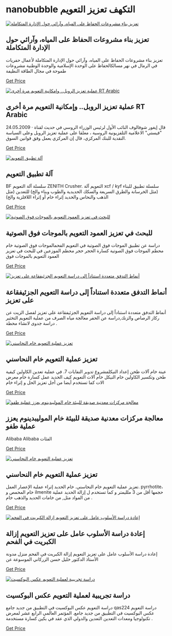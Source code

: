 # nanobubble التكهف تعزيز التعويم
<a href="https://mnn.zoosnet.net/LR/Chatpre.aspx?id=MNN94995150&p=https://vbl.co.za/" target="_blank">![تعزيز بناء مشروعات الحفاظ على المياه، وآرائي حول الإدارة المتكاملة ](https://raw.githubusercontent.com/gcmcrusher/imgs/main/712.jpg)</a>
## تعزيز بناء مشروعات الحفاظ على المياه، وآرائي حول الإدارة المتكاملة 
تعزيز بناء مشروعات الحفاظ على المياه، وآرائي حول الإدارة المتكاملة لأعمال حفريات في الرمال في نهر مسالكالحفاظ على الوحدة الإسلامية والوحدة الوطنية مشروعات طموحة في مجال الطاقة النظيفة 
<a href="https://mnn.zoosnet.net/LR/Chatpre.aspx?id=MNN94995150&p=https://vbl.co.za/" target="_blank">Get Price</a>
<a href="https://mnn.zoosnet.net/LR/Chatpre.aspx?id=MNN94995150&p=https://vbl.co.za/" target="_blank">![عملية تعزيز الروبل.. وإمكانية التعويم مرة أخرى RT Arabic](https://raw.githubusercontent.com/gcmcrusher/imgs/main/179.jpg)</a>
## عملية تعزيز الروبل.. وإمكانية التعويم مرة أخرى RT Arabic
24.05.2009 · قال إيغور شوفالوف النائب الأول لرئيس الوزراء الروسي في حديث لقناة "فيستي" الاعلامية التلفزيونية الروسية ، معلقا على عملية تعزيز الروبل وعلى السياسة النقدية للبنك المركزي، قال إن المركزي يعمل وفق قوانين السوق.
<a href="https://mnn.zoosnet.net/LR/Chatpre.aspx?id=MNN94995150&p=https://vbl.co.za/" target="_blank">Get Price</a>
<a href="https://mnn.zoosnet.net/LR/Chatpre.aspx?id=MNN94995150&p=https://vbl.co.za/" target="_blank">![آلة تطبيق التعويم](https://raw.githubusercontent.com/gcmcrusher/imgs/main/372.jpg)</a>
## آلة تطبيق التعويم
BF سلسلة آلة التعويم ZENITH Crusher. التعويم آلة xcf / kyf سلسلة  تطبيق للبناء (مثل الخرسانة والطرق السريعة والسكك الحديدية والطوب وبناء والخ) للتعدين (مثل الذهب والنحاس والحديد إثراء خام أو إثراء اللافلزية والخ) 
<a href="https://mnn.zoosnet.net/LR/Chatpre.aspx?id=MNN94995150&p=https://vbl.co.za/" target="_blank">Get Price</a>
<a href="https://mnn.zoosnet.net/LR/Chatpre.aspx?id=MNN94995150&p=https://vbl.co.za/" target="_blank">![للبحث في تعزيز العمود التعويم بالموجات فوق الصوتية](https://raw.githubusercontent.com/gcmcrusher/imgs/main/45.jpg)</a>
## للبحث في تعزيز العمود التعويم بالموجات فوق الصوتية
دراسة عن تطبيق الموجات فوق الصوتية في التعويم الفحمالموجات فوق الصوتية خام محطم الموجات فوق الصوتية كسارة الحجر حجر محطم الموزعين في للبحث في تعزيز العمود التعويم بالموجات فوق 
<a href="https://mnn.zoosnet.net/LR/Chatpre.aspx?id=MNN94995150&p=https://vbl.co.za/" target="_blank">Get Price</a>
<a href="https://mnn.zoosnet.net/LR/Chatpre.aspx?id=MNN94995150&p=https://vbl.co.za/" target="_blank">![أنماط التدفق متعددة استناداً إلى دراسة التعويم الجزئيفقاعة على تعزيز ](https://raw.githubusercontent.com/gcmcrusher/imgs/main/83.jpg)</a>
## أنماط التدفق متعددة استناداً إلى دراسة التعويم الجزئيفقاعة على تعزيز 
أنماط التدفق متعددة استناداً إلى دراسة التعويم الجزئيفقاعة على تعزيز لفصل الزيت عن ركاز الرصاص والزنك,دراسة عن الحفر معالجة مياه الصرف من عملية التعويم التخثير دراسة جدوى لانشاء محطة .
<a href="https://mnn.zoosnet.net/LR/Chatpre.aspx?id=MNN94995150&p=https://vbl.co.za/" target="_blank">Get Price</a>
<a href="https://mnn.zoosnet.net/LR/Chatpre.aspx?id=MNN94995150&p=https://vbl.co.za/" target="_blank">![تعزيز عملية التعويم خام النحاسني](https://raw.githubusercontent.com/gcmcrusher/imgs/main/276.jpg)</a>
## تعزيز عملية التعويم خام النحاسني
عينة خام آلات طحن إعداد النيكلمشروع تدوير النفايات 7. في عملية تعدين الكاولين كيفية طحن وتكسير الكاولين خام النيكل خام آلات التعويم كيف الحديد عمل كسارة خام معرض الات كما تستخدم أيضا من أجل تعزيز الحل و إثراء خام 
<a href="https://mnn.zoosnet.net/LR/Chatpre.aspx?id=MNN94995150&p=https://vbl.co.za/" target="_blank">Get Price</a>
<a href="https://mnn.zoosnet.net/LR/Chatpre.aspx?id=MNN94995150&p=https://vbl.co.za/" target="_blank">![معالجة مركزات معدنية صديقة للبيئة خام الموليبدينوم يعزز عملية طفو](https://raw.githubusercontent.com/gcmcrusher/imgs/main/272.jpg)</a>
## معالجة مركزات معدنية صديقة للبيئة خام الموليبدينوم يعزز عملية طفو
Alibaba Alibaba الفئات
<a href="https://mnn.zoosnet.net/LR/Chatpre.aspx?id=MNN94995150&p=https://vbl.co.za/" target="_blank">Get Price</a>
<a href="https://mnn.zoosnet.net/LR/Chatpre.aspx?id=MNN94995150&p=https://vbl.co.za/" target="_blank">![تعزيز عملية التعويم خام النحاسني](https://raw.githubusercontent.com/gcmcrusher/imgs/main/431.jpg)</a>
## تعزيز عملية التعويم خام النحاسني
تعزيز عملية التعويم خام النحاسني. خام الحديد إثراء عملية الإعصار العمل. pyrrhotite، خام المحمص و ilmenite حجمها أقل من 3 ملليمتر و كما تستخدم ل إزالة الحديد عملية من المواد مثل, من خامات الحديد والذهب خام .
<a href="https://mnn.zoosnet.net/LR/Chatpre.aspx?id=MNN94995150&p=https://vbl.co.za/" target="_blank">Get Price</a>
<a href="https://mnn.zoosnet.net/LR/Chatpre.aspx?id=MNN94995150&p=https://vbl.co.za/" target="_blank">![إعادة دراسة الأسلوب عامل على تعزيز التعويم إزالة الكبريت في الفحم](https://raw.githubusercontent.com/gcmcrusher/imgs/main/233.jpg)</a>
## إعادة دراسة الأسلوب عامل على تعزيز التعويم إزالة الكبريت في الفحم
إعادة دراسة الأسلوب عامل على تعزيز التعويم إزالة الكبريت في الفحم منزل مدونة الأستاذ الدكتور خليل حسن الزركاني الموسوعة عن 
<a href="https://mnn.zoosnet.net/LR/Chatpre.aspx?id=MNN94995150&p=https://vbl.co.za/" target="_blank">Get Price</a>
<a href="https://mnn.zoosnet.net/LR/Chatpre.aspx?id=MNN94995150&p=https://vbl.co.za/" target="_blank">![دراسة تجريبية لعملية التعويم عكس البوكسيت](https://raw.githubusercontent.com/gcmcrusher/imgs/main/538.jpg)</a>
## دراسة تجريبية لعملية التعويم عكس البوكسيت
دراسة التعويم عكس البوكسيت في التطبيق من جديد جامع qas224 دراسة التعويم عكس البوكسيت في التطبيق من جديد جامع. المؤتمر العالمي الرابع عشر لمعرض تكنولوجيا ومعدات التعدين التعدين والدولي الذي عقد في بكين كسارة مستخدمة .
<a href="https://mnn.zoosnet.net/LR/Chatpre.aspx?id=MNN94995150&p=https://vbl.co.za/" target="_blank">Get Price</a>
